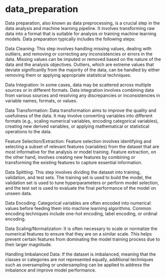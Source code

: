 # data_preparation

Data preparation, also known as data preprocessing, is a crucial step in the data analysis and machine learning pipeline. It involves transforming raw data into a format that is suitable for analysis or training machine learning models. Data preparation typically includes the following steps:

Data Cleaning: This step involves handling missing values, dealing with outliers, and removing or correcting any inconsistencies or errors in the data. Missing values can be imputed or removed based on the nature of the data and the analysis objectives. Outliers, which are extreme values that deviate significantly from the majority of the data, can be handled by either removing them or applying appropriate statistical techniques.

Data Integration: In some cases, data may be scattered across multiple sources or in different formats. Data integration involves combining data from various sources and resolving any discrepancies or inconsistencies in variable names, formats, or values.

Data Transformation: Data transformation aims to improve the quality and usefulness of the data. It may involve converting variables into different formats (e.g., scaling numerical variables, encoding categorical variables), creating new derived variables, or applying mathematical or statistical operations to the data.

Feature Selection/Extraction: Feature selection involves identifying and selecting a subset of relevant features (variables) from the dataset that are most informative for the analysis or model training. Feature extraction, on the other hand, involves creating new features by combining or transforming the existing features to capture essential information.

Data Splitting: This step involves dividing the dataset into training, validation, and test sets. The training set is used to build the model, the validation set is used to tune hyperparameters or perform model selection, and the test set is used to evaluate the final performance of the model on unseen data.

Data Encoding: Categorical variables are often encoded into numerical values before feeding them into machine learning algorithms. Common encoding techniques include one-hot encoding, label encoding, or ordinal encoding.

Data Scaling/Normalization: It is often necessary to scale or normalize the numerical features to ensure that they are on a similar scale. This helps prevent certain features from dominating the model training process due to their larger magnitude.

Handling Imbalanced Data: If the dataset is imbalanced, meaning that the classes or categories are not represented equally, additional techniques such as oversampling or undersampling can be applied to address the imbalance and improve model performance.
